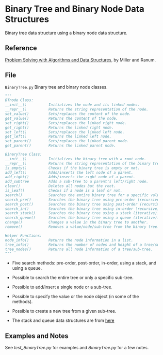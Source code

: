 # Binary Tree and Binary Node Data Structures

Binary tree data structure using a binary node data structure.

## Reference

[Problem Solving with Algorithms and Data Structures](https://runestone.academy/runestone/books/published/pythonds/index.html), by Miller and Ranum.

## File

`BinaryTree.py` Binary tree and binary node classes.

```python
"""
BTnode Class:
__init__()          Initializes the node and its linked nodes.
__repr__()          Returns the string representation of the node.
set_value()         Sets/replaces the content of the node.
get_value()         Returns the content of the node.
set_right()         Sets/replaces the linked right node.
get_right()         Returns the linked right node.
set_left()          Sets/replaces the linked left node.
get_left()          Returns the linked left node.
set_parent()        Sets/replaces the linked parent node.
get_parent()        Returns the linked parent node.

BinaryTree Class:
__init__()          Initializes the binary tree with a root node.
__repr__()          Returns the string representation of the binary tree.
is_empty()          Checks if the binary tree is empty or not.
add_left()          Adds/inserts the left node of a parent.
add_right()         Adds/inserts the right node of a parent.
add_subtree         Adds a sub-tree to a parent's left/right node.
clear()             Deletes all nodes but the root.
is_leaf()           Checks if a node is a leaf or not.
search()            Searches the entire binary tree for a specific value.
search_pre()        Searches the binary tree using pre-order (recursive).
search_post()       Searches the binary tree using post-order (recursive).
search_in()         Searches the binary tree using in-order (recursive).
search_stack()      Searches the binary tree using a stack (iterative).
search_queue()      Searches the binary tree using a queue (iterative).
change()            Changes a value in the binary tree to another.
remove()            Removes a value/node/sub-tree from the binary tree.

Helper Functions:
node_info()         Returns the node information in a list.
tree_info()         Returns the number of nodes and height of a tree/sub-tree.
tree_nodes()        Returns all node information of a tree/sub-tree.
"""
```

- Five search methods: pre-order, post-order, in-order, using a stack, and
  using a queue.

- Possible to search the entire tree or only a specific sub-tree.

- Possible to add/insert a single node or a sub-tree.

- Possible to specify the value or the node object (in some of the methods).

- Possible to create a new tree from a given sub-tree.

- The stack and queue data structures are from [here](https://github.com/gabrielegilardi/DataStructures.git)

## Examples and Notes

See *test_BinaryTree.py* for examples and *BinaryTree.py* for a few notes.
